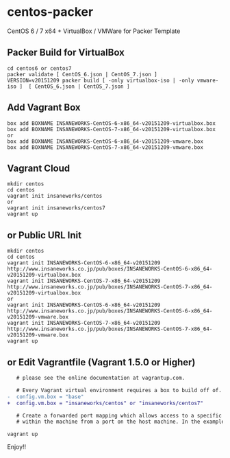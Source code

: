centos-packer
=============

CentOS 6 / 7 x64 + VirtualBox / VMWare for Packer Template

## Packer Build for VirtualBox

```
cd centos6 or centos7
packer validate [ CentOS_6.json | CentOS_7.json ]
VERSION=v20151209 packer build [ -only virtualbox-iso | -only vmware-iso ]  [ CentOS_6.json | CentOS_7.json ]
```

## Add Vagrant Box

```
box add BOXNAME INSANEWORKS-CentOS-6-x86_64-v20151209-virtualbox.box
box add BOXNAME INSANEWORKS-CentOS-7-x86_64-v20151209-virtualbox.box
or
box add BOXNAME INSANEWORKS-CentOS-6-x86_64-v20151209-vmware.box
box add BOXNAME INSANEWORKS-CentOS-7-x86_64-v20151209-vmware.box
```

## Vagrant Cloud

```
mkdir centos
cd centos
vagrant init insaneworks/centos
or
vagrant init insaneworks/centos7
vagrant up
```


## or Public URL Init

```
mkdir centos
cd centos
vagrant init INSANEWORKS-CentOS-6-x86_64-v20151209 http://www.insaneworks.co.jp/pub/boxes/INSANEWORKS-CentOS-6-x86_64-v20151209-virtualbox.box
vagrant init INSANEWORKS-CentOS-7-x86_64-v20151209 http://www.insaneworks.co.jp/pub/boxes/INSANEWORKS-CentOS-7-x86_64-v20151209-virtualbox.box
or
vagrant init INSANEWORKS-CentOS-6-x86_64-v20151209 http://www.insaneworks.co.jp/pub/boxes/INSANEWORKS-CentOS-6-x86_64-v20151209-vmware.box
vagrant init INSANEWORKS-CentOS-7-x86_64-v20151209 http://www.insaneworks.co.jp/pub/boxes/INSANEWORKS-CentOS-7-x86_64-v20151209-vmware.box
vagrant up
```

## or Edit Vagrantfile (Vagrant 1.5.0 or Higher)

```diff
   # please see the online documentation at vagrantup.com.

   # Every Vagrant virtual environment requires a box to build off of.
-  config.vm.box = "base"
+  config.vm.box = "insaneworks/centos" or "insaneworks/centos7"

   # Create a forwarded port mapping which allows access to a specific port
   # within the machine from a port on the host machine. In the example below,
```

```
vagrant up
```

Enjoy!!
